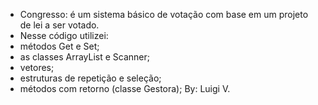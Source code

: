 * Congresso: é um sistema básico de votação com base em um projeto de lei a ser votado.
 * Nesse código utilizei:
  * métodos Get e Set;
  * as classes ArrayList e Scanner;
  * vetores;
  * estruturas de repetição e seleção;
  * métodos com retorno (classe Gestora);
By: Luigi V.
